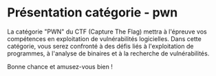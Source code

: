 # Présentation catégorie - pwn

La catégorie "PWN" du CTF (Capture The Flag) mettra à l'épreuve vos compétences en exploitation de vulnérabilités logicielles. Dans cette catégorie, vous serez confronté à des défis liés à l'exploitation de programmes, à l'analyse de binaires et à la recherche de vulnérabilités.

Bonne chance et amusez-vous bien !

